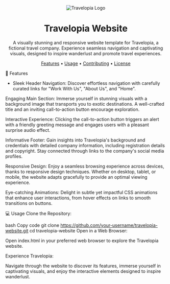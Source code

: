 <p align="center">
  <img src="https://www.drupal.org/files/styles/grid-4-2x/public/travelopia_logo.png?itok=ljzwrdLC" alt="Travelopia Logo">
</p>
<h1 align="center">Travelopia Website</h1>
<p align="center">
  A visually stunning and responsive website template for Travelopia, a fictional travel company. Experience seamless navigation and captivating visuals, designed to inspire wanderlust and promote travel experiences.
</p>
<p align="center">
  <a href="#features">Features</a> •
  <a href="#usage">Usage</a> •
  <a href="#contributing">Contributing</a> •
  <a href="#license">License</a>
</p>

🚀 Features
* Sleek Header Navigation: Discover effortless navigation with carefully curated links for "Work With Us", "About Us", and "Home".

Engaging Main Section: Immerse yourself in stunning visuals with a background image that transports you to exotic destinations. A well-crafted title and an inviting call-to-action button encourage exploration.

Interactive Experience: Clicking the call-to-action button triggers an alert with a friendly greeting message and engages users with a pleasant surprise audio effect.

Informative Footer: Gain insights into Travelopia's background and credentials with detailed company information, including registration details and copyright. Stay connected through links to the company's social media profiles.

Responsive Design: Enjoy a seamless browsing experience across devices, thanks to responsive design techniques. Whether on desktop, tablet, or mobile, the website adapts gracefully to provide an optimal viewing experience.

Eye-catching Animations: Delight in subtle yet impactful CSS animations that enhance user interactions, from hover effects on links to smooth transitions on buttons.

💻 Usage
Clone the Repository:

bash
Copy code
git clone https://github.com/your-username/travelopia-website.git
cd travelopia-website
Open in a Web Browser:

Open index.html in your preferred web browser to explore the Travelopia website.

Experience Travelopia:

Navigate through the website to discover its features, immerse yourself in captivating visuals, and enjoy the interactive elements designed to inspire wanderlust.

